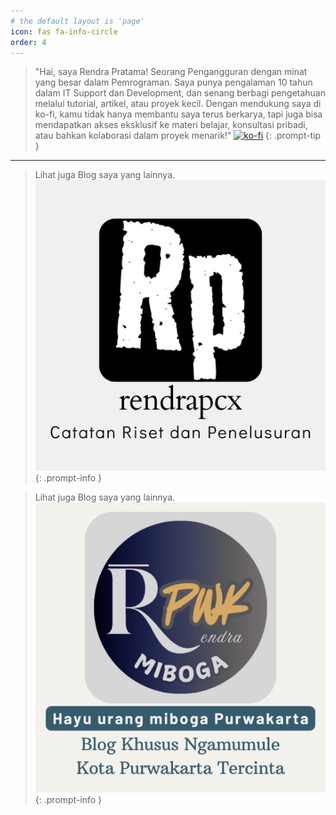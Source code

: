 ```yaml
---
# the default layout is 'page'
icon: fas fa-info-circle
order: 4
---
```


> "Hai, saya Rendra Pratama! Seorang Pengangguran dengan minat yang besar dalam Pemrograman. Saya punya pengalaman 10 tahun dalam IT Support dan Development, dan senang berbagi pengetahuan melalui tutorial, artikel, atau proyek kecil. 
> Dengan mendukung saya di ko-fi, kamu tidak hanya membantu saya terus berkarya, tapi juga bisa mendapatkan akses eksklusif ke materi belajar, konsultasi pribadi, atau bahkan kolaborasi dalam proyek menarik!"
> [![ko-fi](https://ko-fi.com/img/githubbutton_sm.svg)](https://ko-fi.com/K3K1151ATI)
{: .prompt-tip }

---

> Lihat juga Blog saya yang lainnya.
> [![rendrapcx](/assets/img/1.png)](https://rendrapcx.github.io) 
{: .prompt-info }

> Lihat juga Blog saya yang lainnya.
[![rendrapwk](/assets/img/2.png)](https://rendrapwk.github.io)    
{: .prompt-info }


